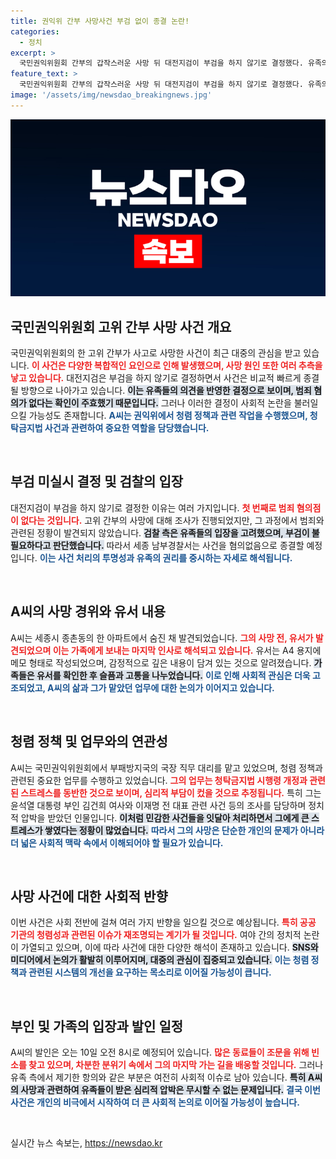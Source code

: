 ```yaml
---
title: 권익위 간부 사망사건 부검 없이 종결 논란!
categories:
  - 정치
excerpt: >
  국민권익위원회 간부의 갑작스러운 사망 뒤 대전지검이 부검을 하지 않기로 결정했다. 유족의 의견을 반영한 이 결정은 범죄 혐의점이 없던 상황에서, A씨가 정치적 갈등 속에 업무 스트레스를 겪었다는 뒷이야기를 드러냈다.
feature_text: >
  국민권익위원회 간부의 갑작스러운 사망 뒤 대전지검이 부검을 하지 않기로 결정했다. 유족의 의견을 반영한 이 결정은 범죄 혐의점이 없던 상황에서, A씨가 정치적 갈등 속에 업무 스트레스를 겪었다는 뒷이야기를 드러냈다.
image: '/assets/img/newsdao_breakingnews.jpg'
---
```


<p><img src="/assets/img/newsdao_breakingnews.jpg" alt="koreaapp 속보" /></p>

<h2 data-ke-size="size26">국민권익위원회 고위 간부 사망 사건 개요</h2>

<p data-ke-size="size16">국민권익위원회의 한 고위 간부가 사고로 사망한 사건이 최근 대중의 관심을 받고 있습니다. <b><span style="color: #ee2323;">이 사건은 다양한 복합적인 요인으로 인해 발생했으며, 사망 원인 또한 여러 추측을 낳고 있습니다.</span></b> 대전지검은 부검을 하지 않기로 결정하면서 사건은 비교적 빠르게 종결될 방향으로 나아가고 있습니다. <b><span style="background-color: #21538527;">이는 유족들의 의견을 반영한 결정으로 보이며, 범죄 혐의가 없다는 확인이 주효했기 때문입니다.</span></b> 그러나 이러한 결정이 사회적 논란을 불러일으킬 가능성도 존재합니다. <b><span style="color: #1a5490;">A씨는 권익위에서 청렴 정책과 관련 작업을 수행했으며, 청탁금지법 사건과 관련하여 중요한 역할을 담당했습니다.</span></b> </p>

<p data-ke-size="size16">&nbsp;</p>

<h2 data-ke-size="size26">부검 미실시 결정 및 검찰의 입장</h2>

<p data-ke-size="size16">대전지검이 부검을 하지 않기로 결정한 이유는 여러 가지입니다. <b><span style="color: #ee2323;">첫 번째로 범죄 혐의점이 없다는 것입니다.</span></b> 고위 간부의 사망에 대해 조사가 진행되었지만, 그 과정에서 범죄와 관련된 정황이 발견되지 않았습니다. <b><span style="background-color: #21538527;">검찰 측은 유족들의 입장을 고려했으며, 부검이 불필요하다고 판단했습니다.</span></b> 따라서 세종 남부경찰서는 사건을 혐의없음으로 종결할 예정입니다. <b><span style="color: #1a5490;">이는 사건 처리의 투명성과 유족의 권리를 중시하는 자세로 해석됩니다.</span></b> </p>

<p data-ke-size="size16">&nbsp;</p>

<h2 data-ke-size="size26">A씨의 사망 경위와 유서 내용</h2>

<p data-ke-size="size16">A씨는 세종시 종촌동의 한 아파트에서 숨진 채 발견되었습니다. <b><span style="color: #ee2323;">그의 사망 전, 유서가 발견되었으며 이는 가족에게 보내는 마지막 인사로 해석되고 있습니다.</span></b> 유서는 A4 용지에 메모 형태로 작성되었으며, 감정적으로 깊은 내용이 담겨 있는 것으로 알려졌습니다. <b><span style="background-color: #21538527;">가족들은 유서를 확인한 후 슬픔과 고통을 나누었습니다.</span></b> <b><span style="color: #1a5490;">이로 인해 사회적 관심은 더욱 고조되었고, A씨의 삶과 그가 맡았던 업무에 대한 논의가 이어지고 있습니다.</span></b> </p>

<p data-ke-size="size16">&nbsp;</p>

<h2 data-ke-size="size26">청렴 정책 및 업무와의 연관성</h2>

<p data-ke-size="size16">A씨는 국민권익위원회에서 부패방지국의 국장 직무 대리를 맡고 있었으며, 청렴 정책과 관련된 중요한 업무를 수행하고 있었습니다. <b><span style="color: #ee2323;">그의 업무는 청탁금지법 시행령 개정과 관련된 스트레스를 동반한 것으로 보이며, 심리적 부담이 컸을 것으로 추정됩니다.</span></b> 특히 그는 윤석열 대통령 부인 김건희 여사와 이재명 전 대표 관련 사건 등의 조사를 담당하며 정치적 압박을 받았던 인물입니다. <b><span style="background-color: #21538527;">이처럼 민감한 사건들을 잇달아 처리하면서 그에게 큰 스트레스가 쌓였다는 정황이 많었습니다.</span></b> <b><span style="color: #1a5490;">따라서 그의 사망은 단순한 개인의 문제가 아니라 더 넓은 사회적 맥락 속에서 이해되어야 할 필요가 있습니다.</span></b> </p>

<p data-ke-size="size16">&nbsp;</p>

<h2 data-ke-size="size26">사망 사건에 대한 사회적 반향</h2>

<p data-ke-size="size16">이번 사건은 사회 전반에 걸쳐 여러 가지 반향을 일으킬 것으로 예상됩니다. <b><span style="color: #ee2323;">특히 공공 기관의 청렴성과 관련된 이슈가 재조명되는 계기가 될 것입니다.</span></b> 여야 간의 정치적 논란이 가열되고 있으며, 이에 따라 사건에 대한 다양한 해석이 존재하고 있습니다. <b><span style="background-color: #21538527;">SNS와 미디어에서 논의가 활발히 이루어지며, 대중의 관심이 집중되고 있습니다.</span></b> <b><span style="color: #1a5490;">이는 청렴 정책과 관련된 시스템의 개선을 요구하는 목소리로 이어질 가능성이 큽니다.</span></b> </p>

<p data-ke-size="size16">&nbsp;</p>

<h2 data-ke-size="size26">부인 및 가족의 입장과 발인 일정</h2>

<p data-ke-size="size16">A씨의 발인은 오는 10일 오전 8시로 예정되어 있습니다. <b><span style="color: #ee2323;">많은 동료들이 조문을 위해 빈소를 찾고 있으며, 차분한 분위기 속에서 그의 마지막 가는 길을 배웅할 것입니다.</span></b> 그러나 유족 측에서 제기한 항의와 같은 부분은 여전히 사회적 이슈로 남아 있습니다. <b><span style="background-color: #21538527;">특히 A씨의 사망과 관련하여 유족들이 받은 심리적 압박은 무시할 수 없는 문제입니다.</span></b> <b><span style="color: #1a5490;">결국 이번 사건은 개인의 비극에서 시작하여 더 큰 사회적 논의로 이어질 가능성이 높습니다.</span></b> </p>

<p data-ke-size="size16">&nbsp;</p>
실시간 뉴스 속보는, <a href="https://newsdao.kr" rel="dofollow">https://newsdao.kr</a>



